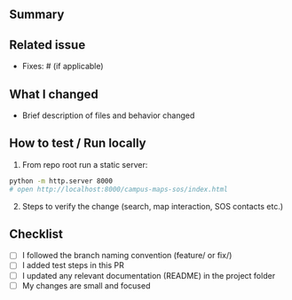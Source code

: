<!-- Please describe the goal of this PR and reference any related issue(s). -->

## Summary

<!-- one-line summary of the change -->

## Related issue
- Fixes: # (if applicable)

## What I changed
- Brief description of files and behavior changed

## How to test / Run locally
1. From repo root run a static server:

```bash
python -m http.server 8000
# open http://localhost:8000/campus-maps-sos/index.html
```

2. Steps to verify the change (search, map interaction, SOS contacts etc.)

## Checklist
- [ ] I followed the branch naming convention (feature/ or fix/)
- [ ] I added test steps in this PR
- [ ] I updated any relevant documentation (README) in the project folder
- [ ] My changes are small and focused

<!-- Add any additional notes for reviewers -->
